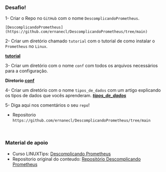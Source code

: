 ### Desafio!

1- Criar o Repo no `GitHub` com o nome `DescomplicandoPrometheus`. 

`[DescomplicandoPrometheus](https://github.com/ernanecl/DescomplicandoPrometheus/tree/main)`

2- Criar um diretório chamado `tutorial` com o tutorial de como instalar o `Prometheus` no `Linux`.

__[tutorial](https://github.com/ernanecl/DescomplicandoPrometheus/tree/main/tutorial)__

3- Criar um diretório com o nome `conf` com todos os arquivos necessários para a configuração.

**Diretorio [conf](https://github.com/ernanecl/DescomplicandoPrometheus/tree/main/conf)**

4- Criar um diretório com o nome `tipos_de_dados` com um artigo explicando os tipos de dados que vocês aprenderam.
**_[tipos_de_dados](https://github.com/ernanecl/DescomplicandoPrometheus/tree/main/tipos_de_dados)_**

5- Diga aqui nos comentários o seu `repo`!
- Repositorio `https://github.com/ernanecl/DescomplicandoPrometheus/tree/main`

&nbsp;
&nbsp;

### Material de apoio

- Curso LINUXTips: [Descomplicando Prometheus](https://www.linuxtips.io/course/descomplicando-prometheus)
- Repositorio original do conteudo: [Repositório Descomplicando Prometheus](https://github.com/badtuxx/DescomplicandoPrometheus)